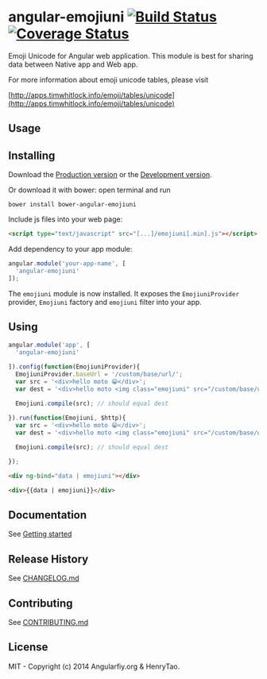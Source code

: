 angular-emojiuni [![Build Status](https://travis-ci.org/angularifyjs/angular-emojiuni.svg?branch=master)](https://travis-ci.org/angularifyjs/angular-emojiuni) [![Coverage Status](https://img.shields.io/coveralls/angularifyjs/angular-emojiuni.svg)](https://coveralls.io/r/angularifyjs/angular-emojiuni?branch=master)
===============

Emoji Unicode for Angular web application. This module is best for sharing data between Native app and Web app. 

For more information about emoji unicode tables, please visit

[http://apps.timwhitlock.info/emoji/tables/unicode](http://apps.timwhitlock.info/emoji/tables/unicode)



Usage
---------

## Installing

Download the [Production version](https://raw.githubusercontent.com/angularifyjs/bower-angular-emojiuni/master/emojiuni.min.js) or the [Development version](https://raw.githubusercontent.com/angularifyjs/bower-angular-emojiuni/master/emojiuni.js).

Or download it with bower: open terminal and run

```
bower install bower-angular-emojiuni
```

Include js files into your web page:

```html
<script type="text/javascript" src="[...]/emojiuni[.min].js"></script>
```

Add dependency to your app module:

```javascript
angular.module('your-app-name', [
  'angular-emojiuni'
]);
```

The `emojiuni` module is now installed. It exposes the `EmojiuniProvider` provider, `Emojiuni` factory and `emojiuni` filter into your app.


## Using

```javascript
angular.module('app', [
  'angular-emojiuni'

]).config(function(EmojiuniProvider){
  EmojiuniProvider.baseUrl = '/custom/base/url/';
  var src = '<div>hello moto 😁</div>';
  var dest = '<div>hello moto <img class="emojiuni" src="/custom/base/url/1f601.png" /></div>';

  Emojiuni.compile(src); // should equal dest
  
}).run(function(Emojiuni, $http){
  var src = '<div>hello moto 😁</div>';
  var dest = '<div>hello moto <img class="emojiuni" src="/custom/base/url/1f601.png" /></div>';

  Emojiuni.compile(src); // should equal dest

});
```

```html
<div ng-bind="data | emojiuni"></div>

<div>{{data | emojiuni}}</div>
```


Documentation
-------------
See [Getting started](https://github.com/angularifyjs/angular-emojiuni/wiki/Getting-started)


Release History
-------------
See [CHANGELOG.md](https://github.com/angularifyjs/angular-emojiuni/blob/master/CHANGELOG.md)


Contributing
-------------
See [CONTRIBUTING.md](https://github.com/angularifyjs/angular-emojiuni/blob/master/CONTRIBUTING.md)


License
-------------
MIT - Copyright (c) 2014 Angularfiy.org & HenryTao.



